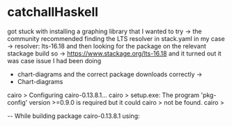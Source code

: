 # catchallHaskell


got stuck with installing a graphing library that I wanted to try ->
the community recommended finding the LTS resolver in stack.yaml
in my case -> resolver: lts-16.18
and then looking for the package on the relevant stackage build
so ->
https://www.stackage.org/lts-16.18
and it turned out it was case issue
I had been doing 
- chart-diagrams
and the correct package downloads correctly ->
- Chart-diagrams

cairo          > Configuring cairo-0.13.8.1...
cairo          > setup.exe: The program 'pkg-config' version >=0.9.0 is required but it could
cairo          > not be found.
cairo          >

--  While building package cairo-0.13.8.1 using: